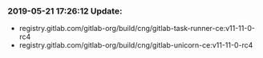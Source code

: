 ### 2019-05-21 17:26:12 Update:

- registry.gitlab.com/gitlab-org/build/cng/gitlab-task-runner-ce:v11-11-0-rc4
- registry.gitlab.com/gitlab-org/build/cng/gitlab-unicorn-ce:v11-11-0-rc4
